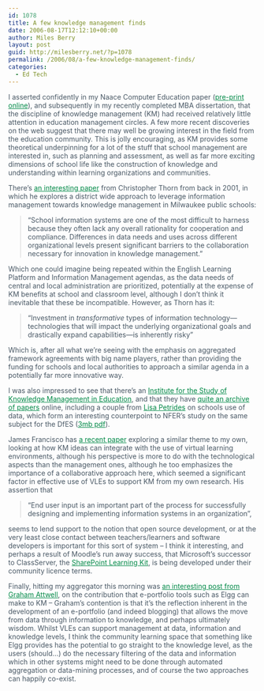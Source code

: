 ```yaml
---
id: 1078
title: A few knowledge management finds
date: 2006-08-17T12:12:10+00:00
author: Miles Berry
layout: post
guid: http://milesberry.net/?p=1078
permalink: /2006/08/a-few-knowledge-management-finds/
categories:
  - Ed Tech
---
```

<p style="color: #495865;">
  I asserted confidently in my Naace Computer Education paper (<a style="color: #008947;" href="http://web.archive.org/web/20061102114756/http://elgg.net/mberry/files/-1/4939/Knowledge%20Management.pdf" target="_blank">pre-print online</a>), and subsequently in my recently completed MBA dissertation, that the discipline of knowledge management (KM) had received relatively little attention in education management circles. A few more recent discoveries on the web suggest that there may well be growing interest in the field from the education community. This is jolly encouraging, as KM provides some theoretical underpinning for a lot of the stuff that school management are interested in, such as planning and assessment, as well as far more exciting dimensions of school life like the construction of knowledge and understanding within learning organizations and communities.
</p>

<p style="color: #495865;">
  There&#8217;s <a style="color: #008947;" href="http://web.archive.org/web/20061102114756/http://epaa.asu.edu/epaa/v9n47/">an interesting paper</a> from Christopher Thorn from back in 2001, in which he explores a district wide approach to leverage information management towards knowledge management in Milwaukee public schools:
</p>

<blockquote style="color: #495865;">
  <p>
    &#8220;School information systems are one of the most difficult to harness because they often lack any overall rationality for cooperation and compliance. Differences in data needs and uses across different organizational levels present significant barriers to the collaboration necessary for innovation in knowledge management.&#8221;
  </p>
</blockquote>

<p style="color: #495865;">
  Which one could imagine being repeated within the English Learning Platform and Information Management agendas, as the data needs of central and local administration are prioritized, potentially at the expense of KM benefits at school and classroom level, although I don&#8217;t think it inevitable that these be incompatible. However, as Thorn has it:
</p>

<blockquote style="color: #495865;">
  <p>
    &#8220;Investment in <em>transformative</em> types of information technology—technologies that will impact the underlying organizational goals and drastically expand capabilities—is inherently risky&#8221;
  </p>
</blockquote>

<p style="color: #495865;">
  Which is, after all what we&#8217;re seeing with the emphasis on aggregated framework agreements with big name players, rather than providing the funding for schools and local authorities to approach a similar agenda in a potentially far more innovative way.
</p>

<p style="color: #495865;">
  I was also impressed to see that there&#8217;s an <a style="color: #008947;" href="http://web.archive.org/web/20061102114756/http://www.iskme.org/">Institute for the Study of Knowledge Management in Education</a>, and that they have <a style="color: #008947;" href="http://web.archive.org/web/20061102114756/http://www.iskme.org/publications.html">quite an archive of papers</a> online, including a couple from <a style="color: #008947;" href="http://web.archive.org/web/20061102114756/http://www.iskme.org/lisapetrides.html">Lisa Petrides</a> on schools use of data, which form an interesting counterpoint to NFER&#8217;s study on the same subject for the DfES (<a style="color: #008947;" href="http://web.archive.org/web/20061102114756/http://www.dfes.gov.uk/research/data/uploadfiles/RR671.pdf">3mb pdf</a>).
</p>

<p style="color: #495865;">
  James Francisco has <a style="color: #008947;" href="http://web.archive.org/web/20061102114756/http://papers.ssrn.com/sol3/papers.cfm?abstract_id=916609">a recent paper</a> exploring a similar theme to my own, looking at how KM ideas can integrate with the use of virtual learning environments, although his perspective is more to do with the technological aspects than the management ones, although he too emphasizes the importance of a collaborative approach here, which seemed a significant factor in effective use of VLEs to support KM from my own research. His assertion that
</p>

<blockquote style="color: #495865;">
  <p>
    &#8220;End user input is an important part of the process for successfully  designing and implementing information systems in an organization&#8221;,
  </p>
</blockquote>

<p style="color: #495865;">
  seems to lend support to the notion that open source development, or at the very least close contact between teachers/learners and software developers is important for this sort of system &#8211; I think it interesting, and perhaps a result of Moodle&#8217;s run away success, that Microsoft&#8217;s successor to ClassServer, the <a style="color: #008947;" href="http://web.archive.org/web/20061102114756/http://www.microsoft.com/education/slk.mspx">SharePoint Learning Kit</a>, is being developed under their community licence terms.
</p>

<p style="color: #495865;">
  Finally, hitting my aggregator this morning was <a style="color: #008947;" href="http://web.archive.org/web/20061102114756/http://www.knownet.com/knownet/writing/weblogs/Graham_Attwell/entries/4654388876">an interesting post from Graham Attwell</a>, on the contribution that e-portfolio tools such as Elgg can make to KM &#8211; Graham&#8217;s contention is that it&#8217;s the reflection inherent in the development of an e-portfolio (and indeed blogging) that allows the move from data through information to knowledge, and perhaps ultimately wisdom. Whilst VLEs can support management at data, information and knowledge levels, I think the community learning space that something like Elgg provides has the potential to go straight to the knowledge level, as the users (should&#8230;) do the necessary filtering of the data and information which in other systems might need to be done through automated aggregation or data-mining processes, and of course the two approaches can happily co-exist.
</p>